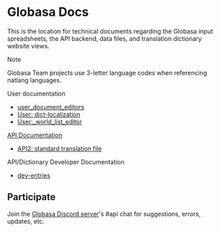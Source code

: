 # Globasa Docs

This is the location for technical documents regarding the Globasa input spreadsheets, the API backend, data files, and translation dictionary website views.

> [!NOTE]
> Globasa Team projects use 3-letter language codes when referencing natlang languages.

User documentation
* [user_document_editors](user_document_editors.md)
* [User: dict-localization](user-dict-localization.md)
* [User:_world_list_editor](user_world_list_editor.md)

[API Documentation](api.md)

* [API2: standard translation file](api2-standard.md)

API/Dictionary Developer Documentation

* [dev-entries](dev-entries.md)

## Participate

Join the [Globasa Discord server](https://discord.gg/JCaqAvapGR)'s #api chat for suggestions, errors, updates, etc.
